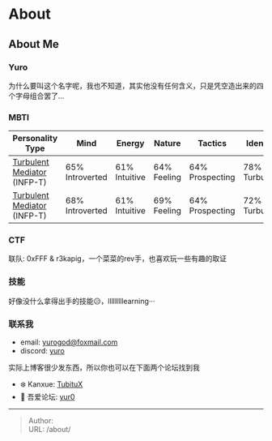 # About


## About Me
### Yuro
为什么要叫这个名字呢，我也不知道，其实他没有任何含义，只是凭空造出来的四个字母组合罢了...

### MBTI
| Personality Type                                                                | Mind            | Energy        | Nature      | Tactics	        | Identity      | Test token                                                             |
|---------------------------------------------------------------------------------|-----------------|---------------|-------------|-----------------|---------------|------------------------------------------------------------------------|
| [Turbulent Mediator](https://www.16personalities.com/infp-personality) (INFP-T) | 65% Introverted | 61% Intuitive | 64% Feeling | 64% Prospecting | 78% Turbulent | [Oct 15, 2023](https://www.16personalities.com/profiles/ff3efe52bf39a) |
| [Turbulent Mediator](https://www.16personalities.com/infp-personality) (INFP-T) | 68% Introverted | 61% Intuitive | 69% Feeling | 64% Prospecting | 72% Turbulent | [Dec 20, 2024](https://www.16personalities.com/profiles/ff3efe52bf39a) |


### CTF
联队: 0xFFF &amp; r3kapig，一个菜菜的rev手，也喜欢玩一些有趣的取证

### 技能
好像没什么拿得出手的技能😥，lllllllllearning···

### 联系我
- email: [yurogod@foxmail.com](mailto:yurogod@foxmail.com)
- discord: [yuro](https://discordapp.com/users/1000474353927979038)

实际上博客很少发东西，所以你也可以在下面两个论坛找到我
- ❄️ Kanxue: [TubituX](https://bbs.kanxue.com/homepage-958990.htm)
- 🥳 吾爱论坛: [yur0](https://www.52pojie.cn/home.php?mod=space&amp;uid=2292917&amp;do=thread&amp;view=me&amp;from=space)

---

> Author:   
> URL: /about/  

